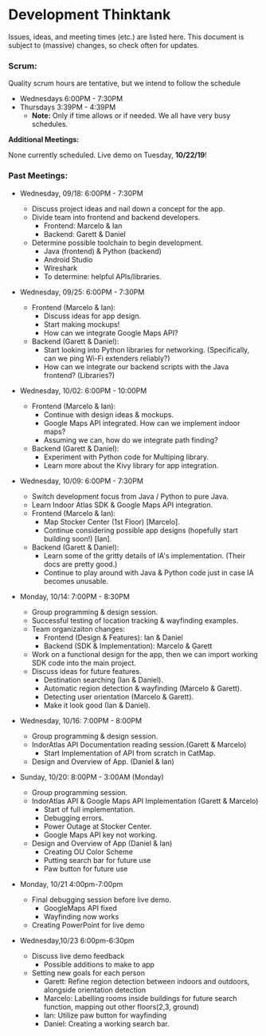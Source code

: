 # Development Thinktank

Issues, ideas, and meeting times (etc.) are listed here. This document is subject to (massive) changes, so check often for updates.

### Scrum:

Quality scrum hours are tentative, but we intend to follow the schedule

* Wednesdays 6:00PM - 7:30PM
* Thursdays 3:39PM - 4:39PM
	- **Note:** Only if time allows or if needed. We all have very busy schedules.

**Additional Meetings:**

None currently scheduled. Live demo on Tuesday, __10/22/19__!

### Past Meetings:

* Wednesday, 09/18: 6:00PM - 7:30PM
	- Discuss project ideas and nail down a concept for the app.
	- Divide team into frontend and backend developers.
		+ Frontend: Marcelo & Ian
		+ Backend: Garett & Daniel
	- Determine possible toolchain to begin development.
		+ Java (frontend) & Python (backend)
		+ Android Studio
		+ Wireshark
		+ To determine: helpful APIs/libraries.

* Wednesday, 09/25: 6:00PM - 7:30PM
	- Frontend (Marcelo & Ian):
		+ Discuss ideas for app design.
		+ Start making mockups!
		+ How can we integrate Google Maps API?
	- Backend (Garett & Daniel):
		+ Start looking into Python libraries for networking. (Specifically, can we ping Wi-Fi extenders reliably?)
		+ How can we integrate our backend scripts with the Java frontend? (Libraries?)

* Wednesday, 10/02: 6:00PM - 10:00PM
	- Frontend (Marcelo & Ian):
		+ Continue with design ideas & mockups.
		+ Google Maps API integrated. How can we implement indoor maps?
		+ Assuming we can, how do we integrate path finding?
	- Backend (Garett & Daniel):
		+ Experiment with Python code for Multiping library.
		+ Learn more about the Kivy library for app integration.

* Wednesday, 10/09: 6:00PM - 7:30PM
	- Switch development focus from Java / Python to pure Java.
	- Learn Indoor Atlas SDK & Google Maps API integration.
	- Frontend (Marcelo & Ian):
		+ Map Stocker Center (1st Floor) [Marcelo].
		+ Continue considering possible app designs (hopefully start building soon!) [Ian].
	- Backend (Garett & Daniel):
		+ Learn some of the gritty details of IA's implementation. (Their docs are pretty good.)
		+ Continue to play around with Java & Python code just in case IA becomes unusable.

* Monday, 10/14: 7:00PM - 8:30PM
	- Group programming & design session.
	- Successful testing of location tracking & wayfinding examples.
	- Team organizaiton changes:
		+ Frontend (Design & Features): Ian & Daniel
		+ Backend (SDK & Implementation): Marcelo & Garett
	- Work on a functional design for the app, then we can import working SDK code into the main project.
	- Discuss ideas for future features.
		+ Destination searching (Ian & Daniel).
		+ Automatic region detection & wayfinding (Marcelo & Garett).
		+ Detecting user orientation (Marcelo & Garett).
		+ Make it look good (Ian & Daniel).

* Wednesday, 10/16: 7:00PM - 8:00PM
	- Group programming & design session.
	- IndorAtlas API Documentation reading session.(Garett & Marcelo)
		+ Start Implementation of API from scratch in CatMap.
	- Design and Overview of App. (Daniel & Ian)

* Sunday, 10/20: 8:00PM - 3:00AM (Monday)
	- Group programming session.
	- IndorAtlas API & Google Maps API Implementation (Garett & Marcelo)
		+ Start of full implementation.
		+ Debugging errors.
		+ Power Outage at Stocker Center.
		+ Google Maps API key not working.
	- Design and Overview of App (Daniel & Ian)
		+ Creating OU Color Scheme
		+ Putting search bar for future use
		+ Paw button for future use

* Monday, 10/21 4:00pm-7:00pm
	- Final debugging session before live demo.
		+ GoogleMaps API fixed
		+ Wayfinding now works
	- Creating PowerPoint for live demo

* Wednesday,10/23 6:00pm-6:30pm
	- Discuss live demo feedback
		+ Possible additions to make to app
	- Setting new goals for each person
		+ Garett: Refine region detection between indoors and outdoors, alongside orientation detection
		+ Marcelo: Labelling rooms inside buildings for future search function, mapping out other floors(2,3, ground)
		+ Ian: Utilize paw button for wayfinding
		+ Daniel: Creating a working search bar.
